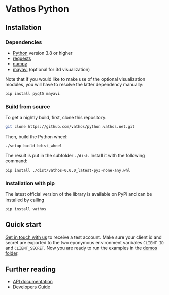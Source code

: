 # Vathos Python

## Installation

### Dependencies

- [Python](https://www.python.org/) version 3.8 or higher
- [requests](https://requests.readthedocs.io/en/latest/)
- [numpy](https://numpy.org/)
- [mayavi](https://docs.enthought.com/mayavi/mayavi/) (optional for 3d visualization) 

Note that if you would like to make use of the optional visualization modules, you will have to resolve the latter dependency manually:

```
pip install pyqt5 mayavi
```

### Build from source

To get a nightly build, first, clone this repository:

```bash
git clone https://github.com/vathos/python.vathos.net.git
```

Then, build the Python wheel:

```bash
./setup build bdist_wheel
```

The result is put in the subfolder `./dist`. Install it with the following command:

```bash
pip install ./dist/vathos-0.0.0_latest-py3-none-any.whl
```

### Installation with pip

The latest official version of the library is available on PyPi and can be installed by calling

```bash
pip install vathos
```

## Quick start

[Get in touch with us](https://www.vathos-robotics.com) to receive a test account. Make sure your client id and secret are exported to the two eponymous environment varibales `CLIENT_ID` and `CLIENT_SECRET`. Now you are ready to run the examples in the [demos folder](./demos/).

## Further reading

- [API documentation](https://github.com/vathos/python.vathos.net/tree/main/docs)
- [Developers Guide](https://docs.vathos.net/guides)